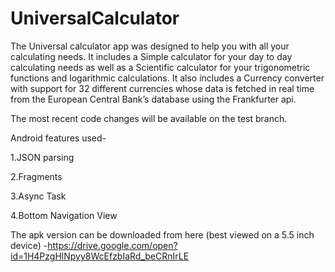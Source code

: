 # UniversalCalculator
The Universal calculator app was designed to help you with all your calculating needs. It includes a Simple calculator for your day  to day calculating needs as well as a Scientific calculator for your trigonometric functions and logarithmic calculations. It also includes a Currency converter with support for 32 different currencies whose data is fetched in real time from the European Central Bank’s database using the Frankfurter api.

The most recent code changes will be available on the test branch.

Android features used-

1.JSON parsing

2.Fragments

3.Async Task

4.Bottom Navigation View

The apk version can be downloaded from here (best viewed on a 5.5 inch device) -https://drive.google.com/open?id=1H4PzgHlNpyy8WcEfzbIaRd_beCRnIrLE
